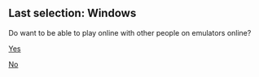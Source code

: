 ## Last selection: Windows

Do want to be able to play online with other people on emulators online?

[Yes](https://github.com/RMED24/SwitchEmuGuide/blob/main/English/Selections/Windows/OnlineYes/Ryujinx.md) 

[No](https://github.com/RMED24/SwitchEmuGuide/blob/main/English/Selections/Windows/OnlineNo/GPUVendor.md) 
